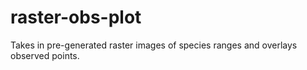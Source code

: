 # raster-obs-plot
Takes in pre-generated raster images of species ranges and overlays observed points.
